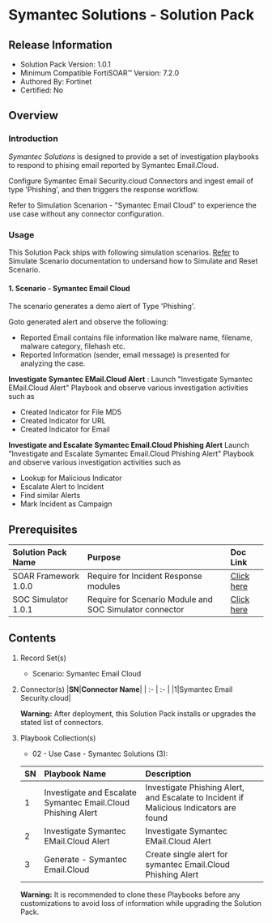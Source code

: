 # Symantec Solutions - Solution Pack

## Release Information

- Solution Pack Version: 1.0.1
- Minimum Compatible FortiSOAR™ Version: 7.2.0
- Authored By: Fortinet
- Certified: No

## Overview

### Introduction

*Symantec Solutions* is designed to provide a set of investigation playbooks to respond to phising email reported by Symantec Email.Cloud.

Configure Symantec Email Security.cloud Connectors and ingest email of type 'Phishing', and then triggers the response workflow.

Refer to Simulation Scenarion - "Symantec Email Cloud" to experience the use case without any connector configuration.

### Usage

This Solution Pack ships with following simulation scenarios. [Refer](https://github.com/fortinet-fortisoar/solution-pack-soc-simulator/blob/develop/docs/solution-pack-guide.md) to Simulate Scenario documentation to undersand how to Simulate and Reset Scenario.

#### 1. Scenario - Symantec Email Cloud

The scenario generates a demo alert of Type 'Phishing'.

Goto generated alert and observe the following:

- Reported Email contains file information like malware name, filename, malware category, filehash etc.
- Reported Information (sender, email message) is presented for analyzing the case.

**Investigate Symantec EMail.Cloud Alert** : Launch "Investigate Symantec EMail.Cloud Alert" Playbook and observe various investigation activities such as

- Created Indicator for File MD5
- Created Indicator for URL
- Created Indicator for Email

**Investigate and Escalate Symantec Email.Cloud Phishing Alert** Launch "Investigate and Escalate Symantec Email.Cloud Phishing Alert" Playbook and observe various investigation activities such as

- Lookup for Malicious Indicator
- Escalate Alert to Incident
- Find similar Alerts
- Mark Incident as Campaign

## Prerequisites

|**Solution Pack Name**|**Purpose**|**Doc Link**|
| :- | :- | :- |
|SOAR Framework 1.0.0|Require for Incident Response modules|[Click here](https://github.com/fortinet-fortisoar/solution-pack-soar-framework/blob/develop/README.md)|
|SOC Simulator 1.0.1|Require for Scenario Module and SOC Simulator connector| [Click here](https://github.com/fortinet-fortisoar/solution-pack-soc-simulator/blob/develop/README.md)|

## Contents

1. Record Set(s)
    - Scenario: Symantec Email Cloud
2. Connector(s)
    |**SN**|**Connector Name**|
    | :- | :- |
    |1|Symantec Email Security.cloud|

     **Warning:** After deployment, this Solution Pack installs or upgrades the stated list of connectors.
3. Playbook Collection(s)
    - 02 - Use Case - Symantec Solutions (3):

    |**SN**|**Playbook Name**|**Description**|
    | :- | :- | :- |
    |1|Investigate and Escalate Symantec Email.Cloud Phishing Alert|Investigate Phishing Alert, and Escalate to Incident if Malicious Indicators are found|
    |2|Investigate Symantec EMail.Cloud Alert|Investigate Symantec EMail.Cloud Alert|
    |3|Generate - Symantec Email.Cloud | Create single alert for symantec Email.Cloud Phishing Alert|

     **Warning:** It is recommended to clone these Playbooks before any customizations to avoid loss of information while upgrading the Solution Pack.
